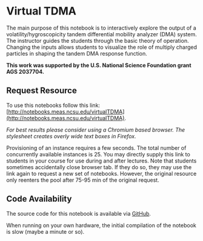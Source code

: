 # Virtual TDMA

The main purpose of this notebook is to interactively explore the output of a volatility/hygroscopicity tandem differential mobility analyzer (DMA) system. The instructor guides the students through the basic theory of operation. Changing the inputs allows students to visualize the role of multiply charged particles in shaping the tandem DMA response function.

**This work was supported by the U.S. National Science Foundation grant AGS 2037704.**

## Request Resource

To use this notebooks follow this link: [http://notebooks.meas.ncsu.edu/virtualTDMA](http://notebooks.meas.ncsu.edu/virtualTDMA). 

*For best results please consider using a Chromium based browser. The stylesheet creates overly wide text boxes in Firefox.*

Provisioning of an instance requires a few seconds. The total number of concurrently available instances is 25. You may directly supply this link to students in your course for use during and after lectures. Note that students sometimes accidentally close browser tab. If they do so, they may use the link again to request a new set of notebooks. However, the original resource only reenters the pool after 75-95 min of the original request.

## Code Availability

The source code for this notebook is available via [GitHub](https://github.com/mdpetters/webapps).

When running on your own hardware, the initial compilation of the notebook is slow (maybe a minute or so).  